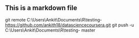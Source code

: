 ## This is a markdown file
git remote C:\Users\Ankit\Documents\R\testing-
https://github.com/ankith18/datasciencecoursera.git
git push -u C:\Users\Ankit\Documents\R\testing- master

